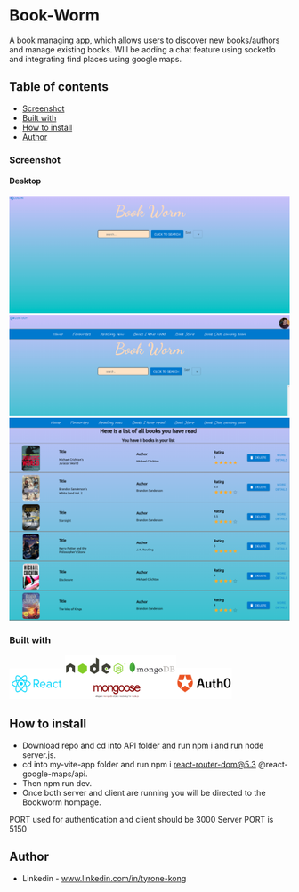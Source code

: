 # Book-Worm

A book managing app, which allows users to discover new books/authors and manage existing books. WIll be adding a chat feature using socketIo and integrating find places using google maps.

## Table of contents

  - [Screenshot](#screenshot)
  - [Built with](#built-with)
  - [How to install](#how-to-install)
- [Author](#author)


### Screenshot

#### Desktop

![](./images/bookwormscreenshot1.png)
![](./images/bookwormscreenshot2.png)
![](./images/bookwormscreenshot3.png)



### Built with

<img src="./images/react-logo.jpg" width="100"/><img src="./images/backend.png" width="200"/><img src="./images/auth0.png" width="100"/>

## How to install

* Download repo and cd into API folder and run npm i and run node server.js.
*  cd into my-vite-app folder and run npm i react-router-dom@5.3 @react-google-maps/api.
* Then npm run dev.
* Once both server and client are running you will be directed to the Bookworm hompage.




PORT used for authentication and client should be 3000
Server PORT is 5150


## Author

- Linkedin - www.linkedin.com/in/tyrone-kong
